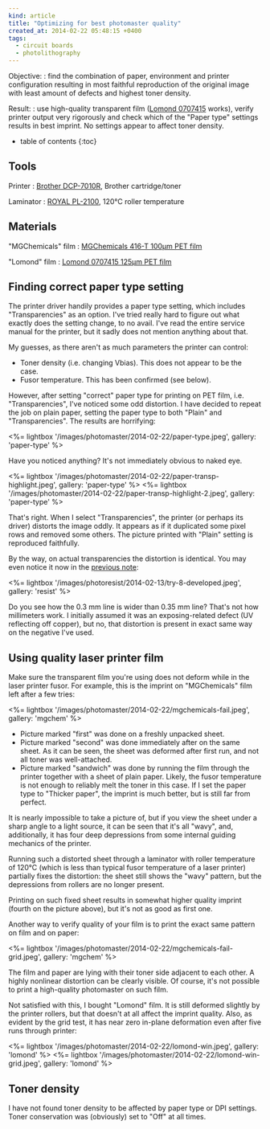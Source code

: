 ```yaml
---
kind: article
title: "Optimizing for best photomaster quality"
created_at: 2014-02-22 05:48:15 +0400
tags:
  - circuit boards
  - photolithography
---
```


Objective:
: find the combination of paper, environment and printer configuration resulting in most faithful
  reproduction of the original image with least amount of defects and highest toner density.

Result:
: use high-quality transparent film ([Lomond 0707415][0707415] works), verify printer output
  very rigorously and check which of the "Paper type" settings results in best imprint. No settings
  appear to affect toner density.

[0707415]: http://online.lomond.sk/en/detail/0707415

<!-- more -->

* table of contents
{:toc}

Tools
-----

Printer
: [Brother DCP-7010R](http://www.brother.ru/g3.cfm/s_page/92250/s_level/39720/s_product/DCP7010R), Brother cartridge/toner

Laminator
: [ROYAL PL-2100](https://web.archive.org/web/20150407055114/http://www.royalsupplies.com/Laminators/PL-2100-Laminator.html), 120°C roller temperature

Materials
---------

"MGChemicals" film
: [MGChemicals 416-T 100µm PET film](http://www.amazon.com/gp/product/B005T8WR6I)

"Lomond" film
: [Lomond 0707415 125µm PET film][0707415]

Finding correct paper type setting
----------------------------------

The printer driver handily provides a paper type setting, which includes "Transparencies"
as an option. I've tried really hard to figure out what exactly does the setting change,
to no avail. I've read the entire service manual for the printer, but it sadly does not
mention anything about that.

My guesses, as there aren't as much parameters the printer can control:

 * Toner density (i.e. changing Vbias). This does not appear to be the case.
 * Fusor temperature. This has been confirmed (see below).

However, after setting "correct" paper type for printing on PET film, i.e. "Transparencies",
I've noticed some odd distortion. I have decided to repeat the job on plain paper, setting
the paper type to both "Plain" and "Transparencies". The results are horrifying:

<%= lightbox '/images/photomaster/2014-02-22/paper-type.jpeg', gallery: 'paper-type' %>

Have you noticed anything? It's not immediately obvious to naked eye.

<%= lightbox '/images/photomaster/2014-02-22/paper-transp-highlight.jpeg', gallery: 'paper-type' %>
<%= lightbox '/images/photomaster/2014-02-22/paper-transp-highlight-2.jpeg', gallery: 'paper-type' %>

That's right. When I select "Transparencies", the printer (or perhaps its driver)
distorts the image oddly. It appears as if it duplicated some pixel rows and removed
some others. The picture printed with "Plain" setting is reproduced faithfully.

By the way, on actual transparencies the distortion is identical. You may even notice it now
in the [previous note][]:

<%= lightbox '/images/photoresist/2014-02-13/try-8-developed.jpeg', gallery: 'resist' %>

Do you see how the 0.3 mm line is wider than 0.35 mm line? That's not how millimeters work.
I initially assumed it was an exposing-related defect (UV reflecting off copper), but no, that
distortion is present in exact same way on the negative I've used.

[previous note]: /notes/2014-02-16/optimizing-for-best-photoresist-adhesion/

Using quality laser printer film
--------------------------------

Make sure the transparent film you're using does not deform while in the laser printer
fusor. For example, this is the imprint on "MGChemicals" film left after a few tries:

<%= lightbox '/images/photomaster/2014-02-22/mgchemicals-fail.jpeg', gallery: 'mgchem' %>

  * Picture marked "first" was done on a freshly unpacked sheet.
  * Picture marked "second" was done immediately after on the same sheet. As it can be seen,
    the sheet was deformed after first run, and not all toner was well-attached.
  * Picture marked "sandwich" was done by running the film through the printer together with
    a sheet of plain paper. Likely, the fusor temperature is not enough to reliably
    melt the toner in this case. If I set the paper type to "Thicker paper", the imprint
    is much better, but is still far from perfect.

It is nearly impossible to take a picture of, but if you view the sheet under a sharp angle
to a light source, it can be seen that it's all "wavy", and, additionally, it has four
deep depressions from some internal guiding mechanics of the printer.

Running such a distorted sheet through a laminator with roller temperature of 120°C (which is
less than typical fusor temperature of a laser printer) partially fixes the distortion: the
sheet still shows the "wavy" pattern, but the depressions from rollers are no longer present.

Printing on such fixed sheet results in somewhat higher quality imprint (fourth on the picture
above), but it's not as good as first one.

Another way to verify quality of your film is to print the exact same pattern on film and
on paper:

<%= lightbox '/images/photomaster/2014-02-22/mgchemicals-fail-grid.jpeg', gallery: 'mgchem' %>

The film and paper are lying with their toner side adjacent to each other. A highly nonlinear
distortion can be clearly visible. Of course, it's not possible to print a high-quality
photomaster on such film.

Not satisfied with this, I bought "Lomond" film. It is still deformed slightly by the printer
rollers, but that doesn't at all affect the imprint quality. Also, as evident by the grid
test, it has near zero in-plane deformation even after five runs through printer:

<%= lightbox '/images/photomaster/2014-02-22/lomond-win.jpeg', gallery: 'lomond' %>
<%= lightbox '/images/photomaster/2014-02-22/lomond-win-grid.jpeg', gallery: 'lomond' %>

Toner density
-------------

I have not found toner density to be affected by paper type or DPI settings. Toner conservation
was (obviously) set to "Off" at all times.
